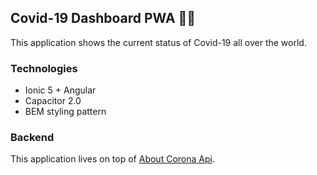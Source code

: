 ## Covid-19 Dashboard PWA 🦠📱

This application shows the current status of Covid-19 all over the world.

### Technologies

-   Ionic 5 + Angular
-   Capacitor 2.0
-   BEM styling pattern

### Backend

This application lives on top of [About Corona Api](https://about-corona.net/).
